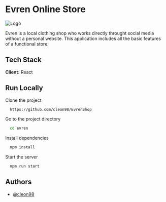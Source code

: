 
# Evren Online Store
![Logo](https://i.imgur.com/NpklwHY.png?1)

Evren is a local clothing shop who works directly throught social media without a personal website. This application includes all the basic features of a functional store.



## Tech Stack

**Client:** React




## Run Locally

Clone the project

```bash
  https://github.com/cleon98/EvrenShop
```

Go to the project directory

```bash
  cd evren
```

Install dependencies

```bash
  npm install
```

Start the server

```bash
  npm run start
```


## Authors

- [@cleon98](https://github.com/cleon98)

